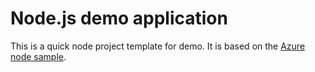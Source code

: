 
# Node.js demo application

This is a quick node project template for demo. It is based on the [Azure node sample](https://github.com/Azure-Samples/nodejs-docs-hello-world). 

